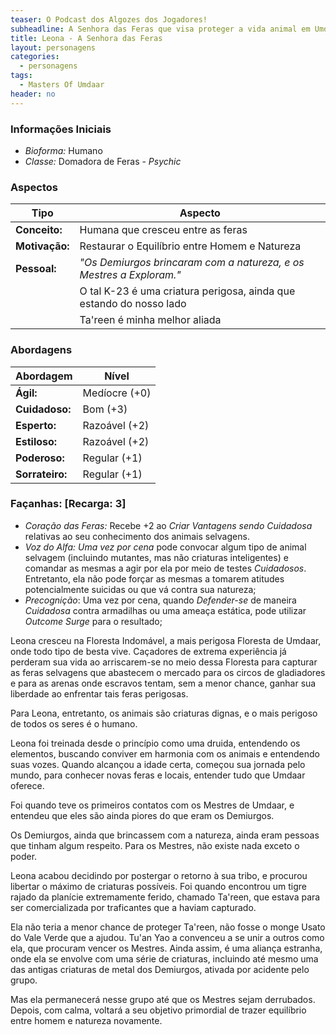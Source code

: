 ```yaml
---
teaser: O Podcast dos Algozes dos Jogadores!
subheadline: A Senhora das Feras que visa proteger a vida animal em Umdaar
title: Leona - A Senhora das Feras
layout: personagens
categories:
  - personagens
tags:
  - Masters Of Umdaar 
header: no
---
```



### Informações Iniciais

+ _Bioforma:_ Humano
+ _Classe:_ Domadora de Feras - _Psychic_

### Aspectos

| **Tipo**       | **Aspecto**                                                            |
|----------------|------------------------------------------------------------------------|
| __Conceito:__  | Humana que cresceu entre as feras                                      |
| __Motivação:__ | Restaurar o Equilíbrio entre Homem e Natureza                          |
| __Pessoal:__   | _"Os Demiurgos brincaram com a natureza, e os Mestres a Exploram."_    |
|                | O tal K-23 é uma criatura perigosa, ainda que estando do nosso lado    |
|                | Ta'reen é minha melhor aliada                                          |

### Abordagens

| **Abordagem**   | **Nível**     |
|-----------------|---------------|
| __Ágil:__       | Medíocre (+0) |
| __Cuidadoso:__  | Bom (+3)      |
| __Esperto:__    | Razoável (+2) |
| __Estiloso:__   | Razoável (+2) |
| __Poderoso:__   | Regular (+1)  |
| __Sorrateiro:__ | Regular (+1)  |

### Façanhas: [Recarga: 3]

+ _Coração das Feras:_ Recebe +2 ao _Criar Vantagens sendo Cuidadosa_ relativas ao seu conhecimento dos animais selvagens.
+ _Voz do Alfa:_ _Uma vez por cena_ pode convocar algum tipo de animal selvagem (incluindo mutantes, mas não criaturas inteligentes) e comandar as mesmas a agir por ela por meio de testes _Cuidadosos_. Entretanto, ela não pode forçar as mesmas a tomarem atitudes potencialmente suicidas ou que vá contra sua natureza;
+ _Precognição_: Uma vez por cena, quando _Defender-se_ de maneira _Cuidadosa_ contra armadilhas ou uma ameaça estática, pode utilizar _Outcome Surge_ para o resultado;

Leona cresceu na Floresta Indomável, a mais perigosa Floresta de Umdaar, onde todo tipo de besta vive. Caçadores de extrema experiência já perderam sua vida ao arriscarem-se no meio dessa Floresta para capturar as feras selvagens que abastecem o mercado para os circos de gladiadores e para as arenas onde escravos tentam, sem a menor chance, ganhar sua liberdade ao enfrentar tais feras perigosas.

Para Leona, entretanto, os animais são criaturas dignas, e o mais perigoso de todos os seres é o humano.

Leona foi treinada desde o princípio como uma druida, entendendo os elementos, buscando conviver em harmonia com os animais e entendendo suas vozes. Quando alcançou a idade certa, começou sua jornada pelo mundo, para conhecer novas feras e locais, entender tudo que Umdaar oferece.

Foi quando teve os primeiros contatos com os Mestres de Umdaar, e entendeu que eles são ainda piores do que eram os Demiurgos. 

Os Demiurgos, ainda que brincassem com a natureza, ainda eram pessoas que tinham algum respeito. Para os Mestres, não existe nada exceto o poder.

Leona acabou decidindo por postergar o retorno à sua tribo, e procurou libertar o máximo de criaturas possíveis. Foi quando encontrou um tigre rajado da planície extremamente ferido, chamado Ta'reen, que estava para ser comercializada por traficantes que a haviam capturado.

Ela não teria a menor chance de proteger Ta'reen, não fosse o monge Usato do Vale Verde que a ajudou. Tu'an Yao a convenceu a se unir a outros como ela, que procuram vencer os Mestres. Ainda assim, é uma aliança estranha, onde ela se envolve com uma série de criaturas, incluindo até mesmo uma das antigas criaturas de metal dos Demiurgos, ativada por acidente pelo grupo. 

Mas ela permanecerá nesse grupo até que os Mestres sejam derrubados. Depois, com calma, voltará a seu objetivo primordial de trazer equilíbrio entre homem e natureza novamente.
